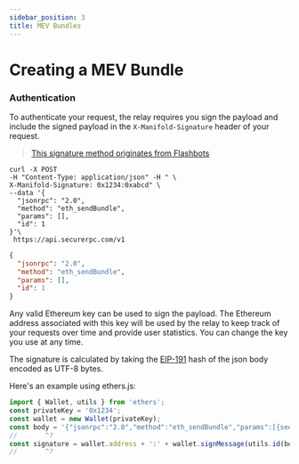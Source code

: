 ```yaml
---
sidebar_position: 3
title: MEV Bundles
---
```


# Creating a MEV Bundle

### Authentication

To authenticate your request, the relay requires you sign the payload and include the signed payload in the `X-Manifold-Signature` header of your request.

> [This signature method originates from Flashbots](https://github.com/flashbots/flashbots-docs/blob/fceec9d5a9045d6e2cfa2e26ba63757e5997ed60/docs/flashbots-auction/searchers/advanced/rpc-endpoint.mdx#authentication)

```shell
curl -X POST
-H "Content-Type: application/json" -H " \
X-Manifold-Signature: 0x1234:0xabcd" \
--data '{
  "jsonrpc": "2.0",
  "method": "eth_sendBundle",
  "params": [],
  "id": 1
}'\
 https://api.securerpc.com/v1
```

```json
{
  "jsonrpc": "2.0",
  "method": "eth_sendBundle",
  "params": [],
  "id": 1
}
```

Any valid Ethereum key can be used to sign the payload. The Ethereum address associated with this key will be used by the relay to keep track of your requests over time and provide user statistics. You can change the key you use at any time.

The signature is calculated by taking the [EIP-191](https://eips.ethereum.org/EIPS/eip-191) hash of the json body encoded as UTF-8 bytes.

Here's an example using ethers.js:

```ts twoslash
import { Wallet, utils } from 'ethers';
const privateKey = '0x1234';
const wallet = new Wallet(privateKey);
const body = '{"jsonrpc":"2.0","method":"eth_sendBundle","params":[{see above}],"id":1}';
//       ^?
const signature = wallet.address + ':' + wallet.signMessage(utils.id(body));
//       ^?
```
